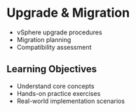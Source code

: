 # Upgrade & Migration
- vSphere upgrade procedures
- Migration planning
- Compatibility assessment

## Learning Objectives
- Understand core concepts
- Hands-on practice exercises
- Real-world implementation scenarios
